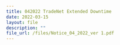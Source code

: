 ```yaml
---
title: 042022 TradeNet Extended Downtime
date: 2022-03-15
layout: file
description: ""
file_url: /files/Notice_04_2022_ver 1.pdf
---
```

